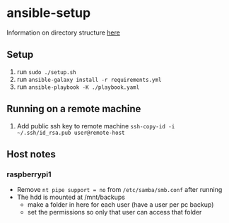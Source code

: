# ansible-setup

Information on directory structure [here](https://docs.ansible.com/ansible/latest/user_guide/sample_setup.html)

## Setup

1. run `sudo ./setup.sh`
2. run `ansible-galaxy install -r requirements.yml`
3. run `ansible-playbook -K ./playbook.yaml`

## Running on a remote machine

1. Add public ssh key to remote machine `ssh-copy-id -i ~/.ssh/id_rsa.pub user@remote-host`


## Host notes

### raspberrypi1 

- Remove `nt pipe support = no` from `/etc/samba/smb.conf` after running
- The hdd is mounted at /mnt/backups
    - make a folder in here for each user (have a user per pc backup)
    - set the permissions so only that user can access that folder

